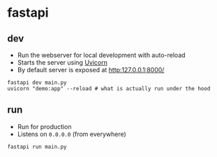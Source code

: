 # fastapi

## dev

- Run the webserver for local development with auto-reload
- Starts the server using [Uvicorn](https://www.uvicorn.org/)
- By default server is exposed at <http:127.0.0.1:8000/>

```shell
fastapi dev main.py
uvicorn "demo:app" --reload # what is actually run under the hood
```

## run

- Run for production
- Listens on `0.0.0.0` (from everywhere)

```shell
fastapi run main.py
```
